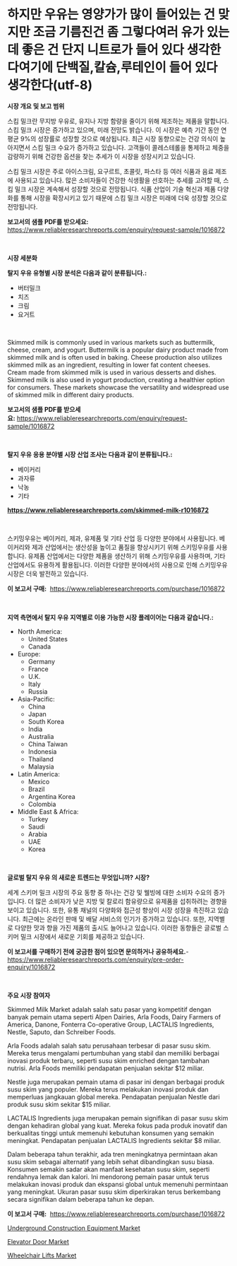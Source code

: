 <p><h1>하지만 우유는 영양가가 많이 들어있는 건 맞지만 조금 기름진건 좀 그렇다여러 유가 있는데 좋은 건 단지 니트로가 들어 있다 생각한다여기에 단백질,칼슘,루테인이 들어 있다 생각한다(utf-8)</h1></p><p><strong>시장 개요 및 보고 범위</strong></p>
<p><p>스킴 밀크란 무지방 우유로, 유지나 지방 함량을 줄이기 위해 제조하는 제품을 말합니다. 스킴 밀크 시장은 증가하고 있으며, 미래 전망도 밝습니다. 이 시장은  예측 기간 동안 연평균 9%의 성장률로 성장할 것으로 예상됩니다. 최근 시장 동향으로는 건강 의식이 높아지면서 스킴 밀크 수요가 증가하고 있습니다. 고객들이 콜레스테롤을 통제하고 체중을 감량하기 위해 건강한 옵션을 찾는 추세가 이 시장을 성장시키고 있습니다.</p><p>스킴 밀크 시장은 주로 아이스크림, 요구르트, 초콜릿, 파스타 등 여러 식품과 음료 제조에 사용되고 있습니다. 많은 소비자들이 건강한 식생활을 선호하는 추세를 고려할 때, 스킴 밀크 시장은 계속해서 성장할 것으로 전망됩니다. 식품 산업이 기술 혁신과 제품 다양화를 통해 시장을 확장시키고 있기 때문에 스킴 밀크 시장은 미래에 더욱 성장할 것으로 전망됩니다.</p></p>
<p><strong>보고서의 샘플 PDF를 받으세요:</strong> <a href="https://www.reliableresearchreports.com/enquiry/request-sample/1016872">https://www.reliableresearchreports.com/enquiry/request-sample/1016872</a></p>
<p>&nbsp;</p>
<p><strong>시장 세분화</strong></p>
<p><strong>탈지 우유 유형별 시장 분석은 다음과 같이 분류됩니다.:</strong></p>
<p><ul><li>버터밀크</li><li>치즈</li><li>크림</li><li>요거트</li></ul></p>
<p>&nbsp;</p>
<p><p>Skimmed milk is commonly used in various markets such as buttermilk, cheese, cream, and yogurt. Buttermilk is a popular dairy product made from skimmed milk and is often used in baking. Cheese production also utilizes skimmed milk as an ingredient, resulting in lower fat content cheeses. Cream made from skimmed milk is used in various desserts and dishes. Skimmed milk is also used in yogurt production, creating a healthier option for consumers. These markets showcase the versatility and widespread use of skimmed milk in different dairy products.</p></p>
<p><strong>보고서의 샘플 PDF를 받으세요:</strong>&nbsp;<a href="https://www.reliableresearchreports.com/enquiry/request-sample/1016872">https://www.reliableresearchreports.com/enquiry/request-sample/1016872</a></p>
<p>&nbsp;</p>
<p><strong> 탈지 우유 응용 분야별 시장 산업 조사는 다음과 같이 분류됩니다.:</strong></p>
<p><ul><li>베이커리</li><li>과자류</li><li>낙농</li><li>기타</li></ul></p>
<p><strong><a href="https://www.reliableresearchreports.com/skimmed-milk-r1016872">https://www.reliableresearchreports.com/skimmed-milk-r1016872</a></strong></p>
<p>&nbsp;</p>
<p><p>스키밍우유는 베이커리, 제과, 유제품 및 기타 산업 등 다양한 분야에서 사용됩니다. 베이커리와 제과 산업에서는 생산성을 높이고 품질을 향상시키기 위해 스키밍우유를 사용합니다. 유제품 산업에서는 다양한 제품을 생산하기 위해 스키밍우유를 사용하며, 기타 산업에서도 유용하게 활용됩니다. 이러한 다양한 분야에서의 사용으로 인해 스키밍우유 시장은 더욱 발전하고 있습니다.</p></p>
<p><strong>이 보고서 구매:</strong>&nbsp; <a href="https://www.reliableresearchreports.com/purchase/1016872">https://www.reliableresearchreports.com/purchase/1016872</a></p>
<p>&nbsp;</p>
<p><strong>지역 측면에서 탈지 우유 지역별로 이용 가능한 시장 플레이어는 다음과 같습니다.:</strong></p>
<p><ul>
    <li>
        North America:
        <ul>
            <li>United States</li>
            <li>Canada</li>
        </ul>
    </li>
    <li>
        Europe:
        <ul>
            <li>Germany</li>
            <li>France</li>
            <li>U.K.</li>
            <li>Italy</li>
            <li>Russia</li>
        </ul>
    </li>
    <li>
        Asia-Pacific:
        <ul>
            <li>China</li>
            <li>Japan</li>
            <li>South Korea</li>
            <li>India</li>
            <li>Australia</li>
            <li>China Taiwan</li>
            <li>Indonesia</li>
            <li>Thailand</li>
            <li>Malaysia</li>
        </ul>
    </li>
    <li>
        Latin America:
        <ul>
            <li>Mexico</li>
            <li>Brazil</li>
            <li>Argentina Korea</li>
            <li>Colombia</li>
        </ul>
    </li>
    <li>
        Middle East & Africa:
        <ul>
            <li>Turkey</li>
            <li>Saudi</li>
            <li>Arabia</li>
            <li>UAE</li>
            <li>Korea</li>
        </ul>
    </li>
    </ul></p>
<p>&nbsp;</p>
<p><strong>글로벌 탈지 우유 의 새로운 트렌드는 무엇입니까? 시장?</strong></p>
<p><p>세계 스키머 밀크 시장의 주요 동향 중 하나는 건강 및 웰빙에 대한 소비자 수요의 증가입니다. 더 많은 소비자가 낮은 지방 및 칼로리 함유량으로 유제품을 섭취하려는 경향을 보이고 있습니다. 또한, 유통 채널의 다양화와 접근성 향상이 시장 성장을 촉진하고 있습니다. 최근에는 온라인 판매 및 배달 서비스의 인기가 증가하고 있습니다. 또한, 지역별로 다양한 맛과 향을 가진 제품의 출시도 늘어나고 있습니다. 이러한 동향들은 글로벌 스키머 밀크 시장에서 새로운 기회를 제공하고 있습니다.</p></p>
<p><strong>이 보고서를 구매하기 전에 궁금한 점이 있으면 문의하거나 공유하세요.</strong>- <a href="https://www.reliableresearchreports.com/enquiry/pre-order-enquiry/1016872">https://www.reliableresearchreports.com/enquiry/pre-order-enquiry/1016872</a></p>
<p>&nbsp;</p>
<p><strong>주요 시장 참여자</strong></p>
<p><p>Skimmed Milk Market adalah salah satu pasar yang kompetitif dengan banyak pemain utama seperti Alpen Dairies, Arla Foods, Dairy Farmers of America, Danone, Fonterra Co-operative Group, LACTALIS Ingredients, Nestle, Saputo, dan Schreiber Foods. </p><p>Arla Foods adalah salah satu perusahaan terbesar di pasar susu skim. Mereka terus mengalami pertumbuhan yang stabil dan memiliki berbagai inovasi produk terbaru, seperti susu skim enriched dengan tambahan nutrisi. Arla Foods memiliki pendapatan penjualan sekitar $12 miliar.</p><p>Nestle juga merupakan pemain utama di pasar ini dengan berbagai produk susu skim yang populer. Mereka terus melakukan inovasi produk dan memperluas jangkauan global mereka. Pendapatan penjualan Nestle dari produk susu skim sekitar $15 miliar.</p><p>LACTALIS Ingredients juga merupakan pemain signifikan di pasar susu skim dengan kehadiran global yang kuat. Mereka fokus pada produk inovatif dan berkualitas tinggi untuk memenuhi kebutuhan konsumen yang semakin meningkat. Pendapatan penjualan LACTALIS Ingredients sekitar $8 miliar.</p><p>Dalam beberapa tahun terakhir, ada tren meningkatnya permintaan akan susu skim sebagai alternatif yang lebih sehat dibandingkan susu biasa. Konsumen semakin sadar akan manfaat kesehatan susu skim, seperti rendahnya lemak dan kalori. Ini mendorong pemain pasar untuk terus melakukan inovasi produk dan ekspansi global untuk memenuhi permintaan yang meningkat. Ukuran pasar susu skim diperkirakan terus berkembang secara signifikan dalam beberapa tahun ke depan.</p></p>
<p><strong>이 보고서 구매:</strong>&nbsp;&nbsp;<a href="https://www.reliableresearchreports.com/purchase/1016872">https://www.reliableresearchreports.com/purchase/1016872</a></p>
<p><p><a href="https://github.com/kufem1/Market-Research-Report-List-2/blob/main/underground-construction-equipment-market.md">Underground Construction Equipment Market</a></p><p><a href="https://github.com/nathandecarvalho/Market-Research-Report-List-2/blob/main/elevator-door-market.md">Elevator Door Market</a></p><p><a href="https://github.com/kosella/Market-Research-Report-List-2/blob/main/wheelchair-lifts-market.md">Wheelchair Lifts Market</a></p></p>